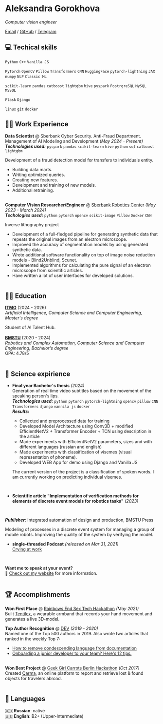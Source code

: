 # Aleksandra Gorokhova

_Computer vision engineer_ <br>

[Email](a.s.gorokhova@yandex.ru) / [GitHub](https://github.com/sadevans/) / [Telegram](https://t.me/sadevans)

## 💻 Techical skills
`Python` `C++` `Vanilla JS`

`PyTorch` `OpenCV` `Pillow` `Transformers` `CNN` `HuggingFace` `pytorch-lightning` `JAX` `numpy` `NLP` `Classic ML`

`scikit-learn` `pandas` `catboost` `lightgbm` `hive` `pyspark` `PostrgreSQL` `MySQL` `MSSQL`

`Flask` `Django`

`linux` `git` `docker`

## 👩‍💻 Work Experience

**Data Scientist** @ Sberbank Cyber Security. Anti-Fraud Department. Management of AI Modeling and Development _(May 2024 - Present)_ <br>
_**Technologies used:**_ `pyspark` `pandas` `scikit-learn` `hive` `python` `sql` `catboost` `lightgbm`

Development of a fraud detection model for transfers to individuals entity.
  - Building data marts.
  - Writing optimized queries.
  - Creating new features.
  - Development and training of new models. 
  - Additional retraining.
<br><br>

**Computer Vision Researcher/Engineer** @ [Sberbank Robotics Center](https://sberlabs.com/laboratories/tsentr-robototekhniki) _(May 2023 - March 2024)_ <br>
_**Techologies used:**_ `python` `pytorch` `opencv` `scikit-image` `Pillow` `Docker` `CNN`

Inverse lithography project
- Development of a full-fledged pipeline for generating synthetic data that repeats the original images from an electron microscope.
- Improved the accuracy of segmentation models by using generated synthetic data.
- Wrote additional software functionality on top of image noise reduction models - Blind2Unblind, Scunet.
- Implemented algorithms for calculating the pure signal of an electron microscope from scientific articles.
- Have written a lot of user interfaces for developed solutions.
<br><br>

## 👩‍🎓 Education

**[ITMO](https://ai.itmo.ru/)** (2024 - 2026) <br>
_Artificial Intelligence, Computer Science and Computer Engineering, Master's degree_ <br>

Student of AI Talent Hub.
<br><br>
**[BMSTU](https://bmstu.ru/chair/sistemy-avtomatizirovannogo-proektirovania)** (2020 - 2024) <br>
_Robotics and Complex Automation, Computer Science and Computer Engineering, Bachelor's degree_ <br>
GPA: 4.78/5
<br><br>

    
## 🧬 Science expirience
- **Final year Bachelor's thesis** _(2024)_<br>
Generation of real time video subtitles based on the movement of the speaking person's lips.<br>
_**Technologies used:**_ `python` `pytorch` `pytorch-lightning` `opencv` `pillow` `CNN` `Transformers` `django` `vannila js` `docker`<br>
_**Results:**_
  - Collected and preprocessed data for training
  - Developed Model Architecture using Conv3D + modified EfficientNetV2 + Transformer Encoder + TCN using description in the article
  - Made experiments with EfficientNetV2 parameters, sizes and with different languages (russian and english)
  - Made experiments with classification of visemes (visual representation of phoneme).
  - Developed WEB App for demo using Django and Vanilla JS

  The current version of the project is a classification of spoken words. I am currently working on predicting individual visemes.
<br>

- **Scientific article "Implementation of verification methods for elements of discrete event models for robotics tasks"** _(2023)_<br>
<br>

_**Publisher:**_  Integrated automation of design and production, BMSTU Press <br>

Modeling of processes in a discrete event system for managing a group of mobile robots. Improving the quality of the system by verifying the model.


- **single-threaded Podcast** _(released on Mar 31, 2021)_
<br>[Crying at work](https://anchor.fm/single-threaded/episodes/Carolyn-Stransky-on-Crying-at-Work-etu7hj)<br>
<br>

**Want me to speak at your event?**
<br>💖 [Check out my website](https://workwithcarolyn.com/speaking) for more information.
<br><br>
  
## 🏆 Accomplishments

**Won First Place** @ [Rainbows End Sex Tech Hackathon](https://hack.touchyfeely.tech/) _(May 2021)_ <br>
Built [Tentilex](https://workwithcarolyn.com/blog/tentilex), a wearable armband that records your hand movement and generates a live 3D-model. 

**Top Author Recognition** @ [DEV](https://dev.to/) _(2019 - 2020)_ <br>
Named one of the Top 500 authors in 2019. Also wrote two articles that ranked in the weekly Top 7:
  - [How to remove condescending language from documentation](https://dev.to/meeshkan/how-to-remove-condescending-language-from-documentation-4a5p)
  - [Onboarding a junior developer to your team? Here's 12 tips.](https://dev.to/carolstran/onboarding-a-junior-developer-to-your-team-here-s-12-tips-4g3a)
<br><br>

**Won Best Project** @ [Geek Girl Carrots Berlin Hackathon](http://www.hacklikeagirl.co/) _(Oct 2017)_<br>
Created [Qarma](https://github.com/lcorr8/qarma), an online platform to report and retrieve lost & found objects for travelers abroad.
<br><br>

## 💬 Languages

🇷🇺 **Russian**: native <br>
🇺🇸 **English**: B2+ (Upper-Intermediate) <br>
<br><br>

